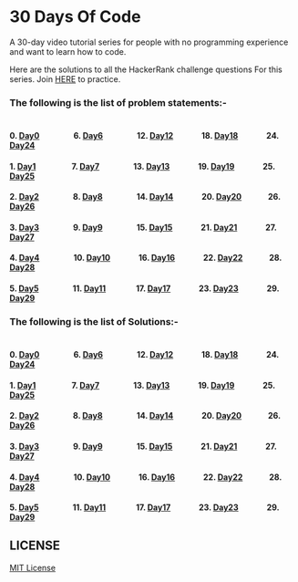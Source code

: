 # 30 Days Of Code

A 30-day video tutorial series for people with no programming experience and want to learn how to code.

Here are the solutions to all the HackerRank challenge questions For this series. Join [HERE](http://hr.gs/fdeeee) to practice.

### The following is the list of problem statements:-
#
#### 0. [Day0](https://www.hackerrank.com/challenges/30-hello-world/problem)&nbsp;&nbsp;&nbsp;&nbsp;&nbsp;&nbsp;&nbsp;&nbsp;&nbsp;&nbsp;&nbsp;&nbsp;&nbsp;&nbsp;&nbsp;&nbsp;&nbsp;&nbsp;6. [Day6](https://www.hackerrank.com/challenges/30-review-loop/problem)&nbsp;&nbsp;&nbsp;&nbsp;&nbsp;&nbsp;&nbsp;&nbsp;&nbsp;&nbsp;&nbsp;&nbsp;&nbsp;&nbsp;&nbsp;&nbsp;&nbsp;&nbsp;12. [Day12](https://www.hackerrank.com/challenges/30-inheritance/problem)&nbsp;&nbsp;&nbsp;&nbsp;&nbsp;&nbsp;&nbsp;&nbsp;&nbsp;&nbsp;&nbsp;&nbsp;&nbsp;&nbsp;&nbsp;18. [Day18](https://www.hackerrank.com/challenges/30-queues-stacks/problem)&nbsp;&nbsp;&nbsp;&nbsp;&nbsp;&nbsp;&nbsp;&nbsp;&nbsp;&nbsp;&nbsp;&nbsp;&nbsp;&nbsp;&nbsp;24. [Day24](https://www.hackerrank.com/challenges/30-linked-list-deletion/problem)
#### 1. [Day1](https://www.hackerrank.com/challenges/30-data-types/problem)&nbsp;&nbsp;&nbsp;&nbsp;&nbsp;&nbsp;&nbsp;&nbsp;&nbsp;&nbsp;&nbsp;&nbsp;&nbsp;&nbsp;&nbsp;&nbsp;&nbsp;&nbsp; 7. [Day7](https://www.hackerrank.com/challenges/30-arrays/problem)&nbsp;&nbsp;&nbsp;&nbsp;&nbsp;&nbsp;&nbsp;&nbsp;&nbsp;&nbsp;&nbsp;&nbsp;&nbsp;&nbsp;&nbsp;&nbsp;&nbsp;&nbsp;13. [Day13](https://www.hackerrank.com/challenges/30-abstract-classes)&nbsp;&nbsp;&nbsp;&nbsp;&nbsp;&nbsp;&nbsp;&nbsp;&nbsp;&nbsp;&nbsp;&nbsp;&nbsp;&nbsp;&nbsp;19. [Day19](https://www.hackerrank.com/challenges/30-interfaces)&nbsp;&nbsp;&nbsp;&nbsp;&nbsp;&nbsp;&nbsp;&nbsp;&nbsp;&nbsp;&nbsp;&nbsp;&nbsp;&nbsp;&nbsp;25. [Day25](https://www.hackerrank.com/challenges/30-running-time-and-complexity)
#### 2. [Day2](https://www.hackerrank.com/challenges/30-operators/problem)&nbsp;&nbsp;&nbsp;&nbsp;&nbsp;&nbsp;&nbsp;&nbsp;&nbsp;&nbsp;&nbsp;&nbsp;&nbsp;&nbsp;&nbsp;&nbsp;&nbsp;&nbsp;8. [Day8](https://www.hackerrank.com/challenges/30-dictionaries-and-maps)&nbsp;&nbsp;&nbsp;&nbsp;&nbsp;&nbsp;&nbsp;&nbsp;&nbsp;&nbsp;&nbsp;&nbsp;&nbsp;&nbsp;&nbsp;&nbsp;&nbsp;&nbsp;14. [Day14](https://www.hackerrank.com/challenges/30-scope)&nbsp;&nbsp;&nbsp;&nbsp;&nbsp;&nbsp;&nbsp;&nbsp;&nbsp;&nbsp;&nbsp;&nbsp;&nbsp;&nbsp;&nbsp;20. [Day20](https://www.hackerrank.com/challenges/30-sorting)&nbsp;&nbsp;&nbsp;&nbsp;&nbsp;&nbsp;&nbsp;&nbsp;&nbsp;&nbsp;&nbsp;&nbsp;&nbsp;&nbsp;26. [Day26](https://www.hackerrank.com/challenges/30-nested-logic)
#### 3. [Day3](https://www.hackerrank.com/challenges/30-conditional-statements/problem)&nbsp;&nbsp;&nbsp;&nbsp;&nbsp;&nbsp;&nbsp;&nbsp;&nbsp;&nbsp;&nbsp;&nbsp;&nbsp;&nbsp;&nbsp;&nbsp;&nbsp;&nbsp;9. [Day9](https://www.hackerrank.com/challenges/30-recursion)&nbsp;&nbsp;&nbsp;&nbsp;&nbsp;&nbsp;&nbsp;&nbsp;&nbsp;&nbsp;&nbsp;&nbsp;&nbsp;&nbsp;&nbsp;&nbsp;&nbsp;&nbsp;15. [Day15](https://www.hackerrank.com/challenges/30-linked-list)&nbsp;&nbsp;&nbsp;&nbsp;&nbsp;&nbsp;&nbsp;&nbsp;&nbsp;&nbsp;&nbsp;&nbsp;&nbsp;&nbsp;&nbsp;21. [Day21](https://www.hackerrank.com/challenges/30-generics)&nbsp;&nbsp;&nbsp;&nbsp;&nbsp;&nbsp;&nbsp;&nbsp;&nbsp;&nbsp;&nbsp;&nbsp;&nbsp;&nbsp;&nbsp;27. [Day27](https://www.hackerrank.com/challenges/30-testing)
#### 4. [Day4](https://www.hackerrank.com/challenges/30-class-vs-instance)&nbsp;&nbsp;&nbsp;&nbsp;&nbsp;&nbsp;&nbsp;&nbsp;&nbsp;&nbsp;&nbsp;&nbsp;&nbsp;&nbsp;&nbsp;&nbsp;&nbsp;&nbsp;10. [Day10](https://www.hackerrank.com/challenges/30-binary-numbers)&nbsp;&nbsp;&nbsp;&nbsp;&nbsp;&nbsp;&nbsp;&nbsp;&nbsp;&nbsp;&nbsp;&nbsp;&nbsp;&nbsp;&nbsp;16. [Day16](https://www.hackerrank.com/challenges/30-exceptions-string-to-integer)&nbsp;&nbsp;&nbsp;&nbsp;&nbsp;&nbsp;&nbsp;&nbsp;&nbsp;&nbsp;&nbsp;&nbsp;&nbsp;&nbsp;&nbsp;22. [Day22](https://www.hackerrank.com/challenges/30-binary-search-trees)&nbsp;&nbsp;&nbsp;&nbsp;&nbsp;&nbsp;&nbsp;&nbsp;&nbsp;&nbsp;&nbsp;&nbsp;&nbsp;&nbsp;28. [Day28](https://www.hackerrank.com/challenges/30-regex-patterns)
#### 5. [Day5](https://www.hackerrank.com/challenges/30-loops/problem)&nbsp;&nbsp;&nbsp;&nbsp;&nbsp;&nbsp;&nbsp;&nbsp;&nbsp;&nbsp;&nbsp;&nbsp;&nbsp;&nbsp;&nbsp;&nbsp;&nbsp;&nbsp;11. [Day11](https://www.hackerrank.com/challenges/30-2d-arrays)&nbsp;&nbsp;&nbsp;&nbsp;&nbsp;&nbsp;&nbsp;&nbsp;&nbsp;&nbsp;&nbsp;&nbsp;&nbsp;&nbsp;&nbsp;&nbsp;17. [Day17](https://www.hackerrank.com/challenges/30-more-exceptions)&nbsp;&nbsp;&nbsp;&nbsp;&nbsp;&nbsp;&nbsp;&nbsp;&nbsp;&nbsp;&nbsp;&nbsp;&nbsp;&nbsp;&nbsp;23. [Day23](https://www.hackerrank.com/challenges/30-binary-trees)&nbsp;&nbsp;&nbsp;&nbsp;&nbsp;&nbsp;&nbsp;&nbsp;&nbsp;&nbsp;&nbsp;&nbsp;&nbsp;&nbsp;&nbsp;29. [Day29](https://www.hackerrank.com/challenges/30-bitwise-and)


### The following is the list of Solutions:-
#
#### 0. [Day0](https://github.com/sagarchoudhary96/30-Days-Of-Code/tree/master/Day0)&nbsp;&nbsp;&nbsp;&nbsp;&nbsp;&nbsp;&nbsp;&nbsp;&nbsp;&nbsp;&nbsp;&nbsp;&nbsp;&nbsp;&nbsp;&nbsp;&nbsp;&nbsp;6. [Day6](https://github.com/sagarchoudhary96/30-Days-Of-Code/tree/master/Day6)&nbsp;&nbsp;&nbsp;&nbsp;&nbsp;&nbsp;&nbsp;&nbsp;&nbsp;&nbsp;&nbsp;&nbsp;&nbsp;&nbsp;&nbsp;&nbsp;&nbsp;&nbsp;12. [Day12](https://github.com/sagarchoudhary96/30-Days-Of-Code/tree/master/Day12)&nbsp;&nbsp;&nbsp;&nbsp;&nbsp;&nbsp;&nbsp;&nbsp;&nbsp;&nbsp;&nbsp;&nbsp;&nbsp;&nbsp;&nbsp;18. [Day18](https://github.com/sagarchoudhary96/30-Days-Of-Code/tree/master/Day18)&nbsp;&nbsp;&nbsp;&nbsp;&nbsp;&nbsp;&nbsp;&nbsp;&nbsp;&nbsp;&nbsp;&nbsp;&nbsp;&nbsp;&nbsp;24. [Day24](https://github.com/sagarchoudhary96/30-Days-Of-Code/tree/master/Day24)
#### 1. [Day1](https://github.com/sagarchoudhary96/30-Days-Of-Code/tree/master/Day1)&nbsp;&nbsp;&nbsp;&nbsp;&nbsp;&nbsp;&nbsp;&nbsp;&nbsp;&nbsp;&nbsp;&nbsp;&nbsp;&nbsp;&nbsp;&nbsp;&nbsp;&nbsp; 7. [Day7](https://github.com/sagarchoudhary96/30-Days-Of-Code/tree/master/Day7)&nbsp;&nbsp;&nbsp;&nbsp;&nbsp;&nbsp;&nbsp;&nbsp;&nbsp;&nbsp;&nbsp;&nbsp;&nbsp;&nbsp;&nbsp;&nbsp;&nbsp;&nbsp;13. [Day13](https://github.com/sagarchoudhary96/30-Days-Of-Code/tree/master/Day13)&nbsp;&nbsp;&nbsp;&nbsp;&nbsp;&nbsp;&nbsp;&nbsp;&nbsp;&nbsp;&nbsp;&nbsp;&nbsp;&nbsp;&nbsp;19. [Day19](https://github.com/sagarchoudhary96/30-Days-Of-Code/tree/master/Day19)&nbsp;&nbsp;&nbsp;&nbsp;&nbsp;&nbsp;&nbsp;&nbsp;&nbsp;&nbsp;&nbsp;&nbsp;&nbsp;&nbsp;&nbsp;25. [Day25](https://github.com/sagarchoudhary96/30-Days-Of-Code/tree/master/Day25)
#### 2. [Day2](https://github.com/sagarchoudhary96/30-Days-Of-Code/tree/master/Day2)&nbsp;&nbsp;&nbsp;&nbsp;&nbsp;&nbsp;&nbsp;&nbsp;&nbsp;&nbsp;&nbsp;&nbsp;&nbsp;&nbsp;&nbsp;&nbsp;&nbsp;&nbsp;8. [Day8](https://github.com/sagarchoudhary96/30-Days-Of-Code/tree/master/Day8)&nbsp;&nbsp;&nbsp;&nbsp;&nbsp;&nbsp;&nbsp;&nbsp;&nbsp;&nbsp;&nbsp;&nbsp;&nbsp;&nbsp;&nbsp;&nbsp;&nbsp;&nbsp;14. [Day14](https://github.com/sagarchoudhary96/30-Days-Of-Code/tree/master/Day14)&nbsp;&nbsp;&nbsp;&nbsp;&nbsp;&nbsp;&nbsp;&nbsp;&nbsp;&nbsp;&nbsp;&nbsp;&nbsp;&nbsp;&nbsp;20. [Day20](https://github.com/sagarchoudhary96/30-Days-Of-Code/tree/master/Day20)&nbsp;&nbsp;&nbsp;&nbsp;&nbsp;&nbsp;&nbsp;&nbsp;&nbsp;&nbsp;&nbsp;&nbsp;&nbsp;&nbsp;26. [Day26](https://github.com/sagarchoudhary96/30-Days-Of-Code/tree/master/Day26)
#### 3. [Day3](https://github.com/sagarchoudhary96/30-Days-Of-Code/tree/master/Day3)&nbsp;&nbsp;&nbsp;&nbsp;&nbsp;&nbsp;&nbsp;&nbsp;&nbsp;&nbsp;&nbsp;&nbsp;&nbsp;&nbsp;&nbsp;&nbsp;&nbsp;&nbsp;9. [Day9](https://github.com/sagarchoudhary96/30-Days-Of-Code/tree/master/Day9)&nbsp;&nbsp;&nbsp;&nbsp;&nbsp;&nbsp;&nbsp;&nbsp;&nbsp;&nbsp;&nbsp;&nbsp;&nbsp;&nbsp;&nbsp;&nbsp;&nbsp;&nbsp;15. [Day15](https://github.com/sagarchoudhary96/30-Days-Of-Code/tree/master/Day15)&nbsp;&nbsp;&nbsp;&nbsp;&nbsp;&nbsp;&nbsp;&nbsp;&nbsp;&nbsp;&nbsp;&nbsp;&nbsp;&nbsp;&nbsp;21. [Day21](https://github.com/sagarchoudhary96/30-Days-Of-Code/tree/master/Day21)&nbsp;&nbsp;&nbsp;&nbsp;&nbsp;&nbsp;&nbsp;&nbsp;&nbsp;&nbsp;&nbsp;&nbsp;&nbsp;&nbsp;&nbsp;27. [Day27](https://github.com/sagarchoudhary96/30-Days-Of-Code/tree/master/Day27)
#### 4. [Day4](https://github.com/sagarchoudhary96/30-Days-Of-Code/tree/master/Day4)&nbsp;&nbsp;&nbsp;&nbsp;&nbsp;&nbsp;&nbsp;&nbsp;&nbsp;&nbsp;&nbsp;&nbsp;&nbsp;&nbsp;&nbsp;&nbsp;&nbsp;&nbsp;10. [Day10](https://github.com/sagarchoudhary96/30-Days-Of-Code/tree/master/Day10)&nbsp;&nbsp;&nbsp;&nbsp;&nbsp;&nbsp;&nbsp;&nbsp;&nbsp;&nbsp;&nbsp;&nbsp;&nbsp;&nbsp;&nbsp;16. [Day16](https://github.com/sagarchoudhary96/30-Days-Of-Code/tree/master/Day16)&nbsp;&nbsp;&nbsp;&nbsp;&nbsp;&nbsp;&nbsp;&nbsp;&nbsp;&nbsp;&nbsp;&nbsp;&nbsp;&nbsp;&nbsp;22. [Day22](https://github.com/sagarchoudhary96/30-Days-Of-Code/tree/master/Day22)&nbsp;&nbsp;&nbsp;&nbsp;&nbsp;&nbsp;&nbsp;&nbsp;&nbsp;&nbsp;&nbsp;&nbsp;&nbsp;&nbsp;28. [Day28](https://github.com/sagarchoudhary96/30-Days-Of-Code/tree/master/Day28)
#### 5. [Day5](https://github.com/sagarchoudhary96/30-Days-Of-Code/tree/master/Day5)&nbsp;&nbsp;&nbsp;&nbsp;&nbsp;&nbsp;&nbsp;&nbsp;&nbsp;&nbsp;&nbsp;&nbsp;&nbsp;&nbsp;&nbsp;&nbsp;&nbsp;&nbsp;11. [Day11](https://github.com/sagarchoudhary96/30-Days-Of-Code/tree/master/Day11)&nbsp;&nbsp;&nbsp;&nbsp;&nbsp;&nbsp;&nbsp;&nbsp;&nbsp;&nbsp;&nbsp;&nbsp;&nbsp;&nbsp;&nbsp;&nbsp;17. [Day17](https://github.com/sagarchoudhary96/30-Days-Of-Code/tree/master/Day17)&nbsp;&nbsp;&nbsp;&nbsp;&nbsp;&nbsp;&nbsp;&nbsp;&nbsp;&nbsp;&nbsp;&nbsp;&nbsp;&nbsp;&nbsp;23. [Day23](https://github.com/sagarchoudhary96/30-Days-Of-Code/tree/master/Day23)&nbsp;&nbsp;&nbsp;&nbsp;&nbsp;&nbsp;&nbsp;&nbsp;&nbsp;&nbsp;&nbsp;&nbsp;&nbsp;&nbsp;&nbsp;29. [Day29](https://github.com/sagarchoudhary96/30-Days-Of-Code/tree/master/Day29)

## LICENSE
[MIT License](https://github.com/sagarchoudhary96/30-Days-Of-Code/blob/master/LICENSE.md)
